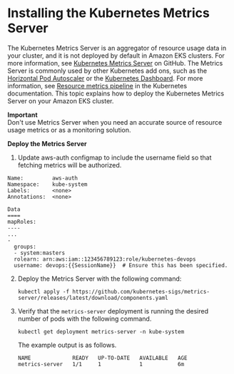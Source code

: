 # Installing the Kubernetes Metrics Server<a name="metrics-server"></a>

The Kubernetes Metrics Server is an aggregator of resource usage data in your cluster, and it is not deployed by default in Amazon EKS clusters\. For more information, see [Kubernetes Metrics Server](https://github.com/kubernetes-sigs/metrics-server) on GitHub\. The Metrics Server is commonly used by other Kubernetes add ons, such as the [Horizontal Pod Autoscaler](horizontal-pod-autoscaler.md) or the [Kubernetes Dashboard](dashboard-tutorial.md)\. For more information, see [Resource metrics pipeline](https://kubernetes.io/docs/tasks/debug/debug-cluster/resource-metrics-pipeline/) in the Kubernetes documentation\. This topic explains how to deploy the Kubernetes Metrics Server on your Amazon EKS cluster\.

**Important**  
Don't use Metrics Server when you need an accurate source of resource usage metrics or as a monitoring solution\.

**Deploy the Metrics Server**

1. Update aws-auth configmap to include the username field so that fetching metrics will be authorized.

```
Name:         aws-auth
Namespace:    kube-system
Labels:       <none>
Annotations:  <none>

Data
====
mapRoles:
----
...
-
  groups:
  - system:masters
  rolearn: arn:aws:iam::123456789123:role/kubernetes-devops
  username: devops:{{SessionName}}  # Ensure this has been specified.
```

2. Deploy the Metrics Server with the following command:

   ```
   kubectl apply -f https://github.com/kubernetes-sigs/metrics-server/releases/latest/download/components.yaml
   ```

3. Verify that the `metrics-server` deployment is running the desired number of pods with the following command\.

   ```
   kubectl get deployment metrics-server -n kube-system
   ```

   The example output is as follows\.

   ```
   NAME             READY   UP-TO-DATE   AVAILABLE   AGE
   metrics-server   1/1     1            1           6m
   ```
